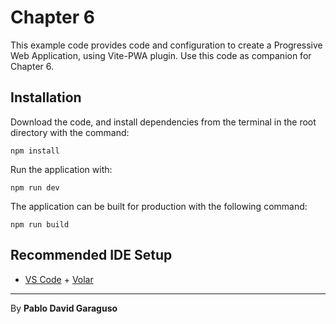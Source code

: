 # Chapter 6

This example code provides code and configuration to create a Progressive Web Application, using Vite-PWA plugin. Use this code as companion for Chapter 6.

## Installation

Download the code, and install dependencies from the terminal in the root directory with the command:

`npm install`

Run the application with:

`npm run dev`

The application can be built for production with the following command:

`npm run build`

## Recommended IDE Setup

- [VS Code](https://code.visualstudio.com/) + [Volar](https://marketplace.visualstudio.com/items?itemName=Vue.volar)

***

By **Pablo David Garaguso**